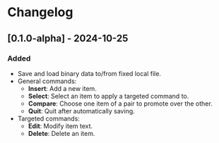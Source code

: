 # Changelog

## [0.1.0-alpha] - 2024-10-25

### Added
- Save and load binary data to/from fixed local file.
- General commands:
  - **Insert**: Add a new item.
  - **Select**: Select an item to apply a targeted command to.
  - **Compare**: Choose one item of a pair to promote over the other.
  - **Quit**: Quit after automatically saving.
- Targeted commands:
  - **Edit**: Modify item text.
  - **Delete**: Delete an item.

